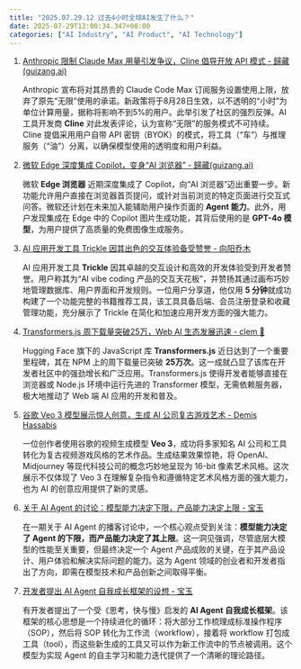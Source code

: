```yaml
---
title: "2025.07.29.12 过去4小时全球AI发生了什么？"
date: 2025-07-29T12:00:34.347+08:00
categories: ["AI Industry", "AI Product", "AI Technology"]
---
```


1.  [Anthropic 限制 Claude Max 用量引发争议，Cline 倡导开放 API 模式 - 歸藏(guizang.ai)](https://x.com/op7418/status/1950015278131400944)

    Anthropic 宣布将对其昂贵的 Claude Code Max 订阅服务设置使用上限，放弃了原先“无限”使用的承诺。新政策将于8月28日生效，以不透明的“小时”为单位计算用量，据称将影响不到5%的用户。此举引发了社区的强烈反弹。AI工具开发商 **Cline** 对此发表评论，认为宣称“无限”的服务模式不可持续。Cline 提倡采用用户自带 API 密钥（BYOK）的模式，将工具（“车”）与推理服务（“油”）分离，以确保模型使用的透明度和用户利益。

2.  [微软 Edge 深度集成 Copilot，变身“AI 浏览器” - 歸藏(guizang.ai)](https://x.com/op7418/status/1950024550504112573)

    微软 **Edge 浏览器** 近期深度集成了 Copilot，向“AI 浏览器”迈出重要一步。新功能允许用户直接在浏览器首页提问，或针对当前浏览的特定页面进行交互式问答。微软还计划在未来加入能辅助用户操作页面的 **Agent 能力**。此外，用户发现集成在 Edge 中的 Copilot 图片生成功能，其背后使用的是 **GPT-4o 模型**，为用户提供了高质量的免费图像生成服务。

3.  [AI 应用开发工具 Trickle 因其出色的交互体验备受赞誉 - 向阳乔木](https://x.com/vista8/status/1950027471602254146)

    AI 应用开发工具 **Trickle** 因其卓越的交互设计和高效的开发体验受到开发者赞誉。用户称其为“AI vibe coding 产品的交互天花板”，并赞扬其通过画布巧妙地管理数据库、用户界面和开发规则。一位用户分享道，他仅用 **5 分钟**就成功构建了一个功能完整的书籍推荐工具，该工具具备后端、会员注册登录和收藏管理功能，充分展示了 Trickle 在简化和加速应用开发方面的强大能力。

4.  [Transformers.js 周下载量突破25万，Web AI 生态发展迅速 - clem 🤗](https://x.com/ClementDelangue/status/1949993549937668380)

    Hugging Face 旗下的 JavaScript 库 **Transformers.js** 近日达到了一个重要里程碑，其在 NPM 上的周下载量已突破 **25万次**。这一成就凸显了该库在开发者社区中的强劲增长和广泛应用。Transformers.js 使得开发者能够直接在浏览器或 Node.js 环境中运行先进的 Transformer 模型，无需依赖服务器，极大地推动了 Web 端 AI 应用的开发和普及。

5.  [谷歌 Veo 3 模型展示惊人创意，生成 AI 公司复古游戏艺术 - Demis Hassabis](https://x.com/demishassabis/status/1949984933948133732)

    一位创作者使用谷歌的视频生成模型 **Veo 3**，成功将多家知名 AI 公司和工具转化为复古视频游戏风格的艺术作品。生成结果效果惊艳，将 OpenAI、Midjourney 等现代科技公司的概念巧妙地呈现为 16-bit 像素艺术风格。这次展示不仅体现了 Veo 3 在理解复杂指令和遵循特定艺术风格方面的强大能力，也为 AI 的创意应用提供了新的灵感。

6.  [关于 AI Agent 的讨论：模型能力决定下限，产品能力决定上限 - 宝玉](https://x.com/dotey/status/1950008913367007641)

    在一期关于 AI Agent 的播客讨论中，一个核心观点受到关注：**模型能力决定了 Agent 的下限，而产品能力决定了其上限**。这一洞见强调，尽管底层大模型的性能至关重要，但最终决定一个 Agent 产品成败的关键，在于其产品设计、用户体验和解决实际问题的能力。这为 Agent 领域的创业者和开发者指出了方向，即需在模型技术和产品创新之间取得平衡。

7.  [开发者提出 AI Agent 自我成长框架的设想 - 宝玉](https://x.com/dotey/status/1950018310902346222)

    有开发者提出了一个受《思考，快与慢》启发的 **AI Agent 自我成长框架**。该框架的核心思想是一个持续进化的循环：将大部分工作梳理成标准操作程序（SOP），然后将 SOP 转化为工作流（workflow），接着将 workflow 打包成工具（tool），而这些新生成的工具又可以作为新工作流中的节点被调用。这个模型为实现 Agent 的自主学习和能力迭代提供了一个清晰的理论路径。
